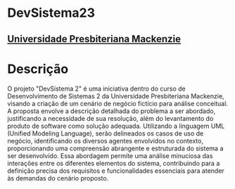 # DevSistema23
<h2><a href= "https://www.mackenzie.br">Universidade Presbiteriana Mackenzie</a></h2>



#  Descrição
O projeto "DevSistema 2" é uma iniciativa dentro do curso de Desenvolvimento de Sistemas 2 da Universidade Presbiteriana Mackenzie, visando a criação de um cenário de negócio fictício para análise conceitual.
A proposta envolve a descrição detalhada do problema a ser abordado, justificando a necessidade de sua resolução, além do levantamento do produto de software como solução adequada. Utilizando a linguagem UML (Unified Modeling Language), serão delineados os casos de uso de negócio, identificando os diversos agentes envolvidos no contexto, proporcionando uma compreensão abrangente e estruturada do sistema a ser desenvolvido. 
Essa abordagem permite uma análise minuciosa das interações entre os diferentes elementos do sistema, contribuindo para a definição precisa dos requisitos e funcionalidades essenciais para atender às demandas do cenário proposto.
